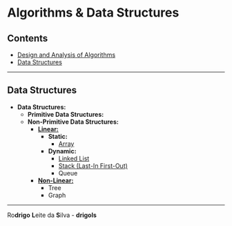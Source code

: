 # Algorithms & Data Structures

## Contents

 - [Design and Analysis of Algorithms](modules/design-and-analysis-of-algorithms)
 - [Data Structures](#ds)

---

<div id="ds"></div>

## Data Structures

 - **Data Structures:**
   - **Primitive Data Structures:**
   - **Non-Primitive Data Structures:**
     - **[Linear:](modules/data-structures/linear/linear-ds.md)**
       - **Static:**
         - [Array](modules/data-structures/linear/array)
       - **Dynamic:**
         - [Linked List](modules/data-structures/linear/linked-list)
         - [Stack (Last-In First-Out)](modules/data-structures/linear/stack)
         - Queue
     - **[Non-Linear:](modules/data-structures/non-linear/non-linear-ds.md)**
       - Tree
       - Graph

---

Ro**drigo** **L**eite da **S**ilva - **drigols**
